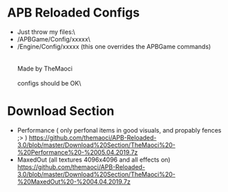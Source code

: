 # APB Reloaded Configs

- Just throw my files:\
- /APBGame/Config/xxxxx\
- /Engine/Config/xxxxx (this one overrides the APBGame commands)\
\
\
Made by TheMaoci\
\
configs should be OK\
# Download Section
- Performance ( only perfonal items in good visuals, and propably fences ;> )
https://github.com/themaoci/APB-Reloaded-3.0/blob/master/Download%20Section/TheMaoci%20-%20Performance%20-%2005.04.2019.7z
- MaxedOut (all textures 4096x4096 and all effects on)
https://github.com/themaoci/APB-Reloaded-3.0/blob/master/Download%20Section/TheMaoci%20-%20MaxedOut%20-%2004.04.2019.7z
